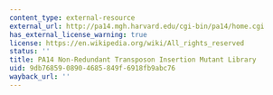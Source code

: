 ```yaml
---
content_type: external-resource
external_url: http://pa14.mgh.harvard.edu/cgi-bin/pa14/home.cgi
has_external_license_warning: true
license: https://en.wikipedia.org/wiki/All_rights_reserved
status: ''
title: PA14 Non-Redundant Transposon Insertion Mutant Library
uid: 9db76859-0890-4685-849f-6918fb9abc76
wayback_url: ''
---
```

